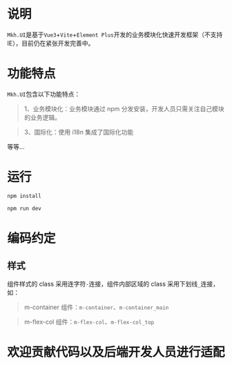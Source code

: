 # 说明

`Mkh.UI`是基于`Vue3`+`Vite`+`Element Plus`开发的业务模块化快速开发框架（不支持 IE），目前仍在紧张开发完善中。

# 功能特点

`Mkh.UI`包含以下功能特点：

> 1、业务模块化：业务模块通过 npm 分发安装，开发人员只需关注自己模块的业务逻辑。

> 3、国际化：使用 i18n 集成了国际化功能

等等...

# 运行

```js
npm install

npm run dev
```

# 编码约定

## 样式

组件样式的 class 采用连字符`-`连接，组件内部区域的 class 采用下划线`_`连接，如：

> m-container 组件：`m-container`、`m-container_main`

> m-flex-col 组件：`m-flex-col`、`m-flex-col_top`

# 欢迎贡献代码以及后端开发人员进行适配
